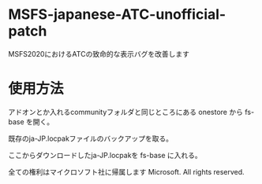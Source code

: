 # MSFS-japanese-ATC-unofficial-patch
MSFS2020におけるATCの致命的な表示バグを改善します
# 使用方法
アドオンとか入れるcommunityフォルダと同じところにある onestore から fs-base を開く。

既存のja-JP.locpakファイルのバックアップを取る。

ここからダウンロードしたja-JP.locpakを fs-base に入れる。





全ての権利はマイクロソフト社に帰属します
Microsoft. All rights reserved.
